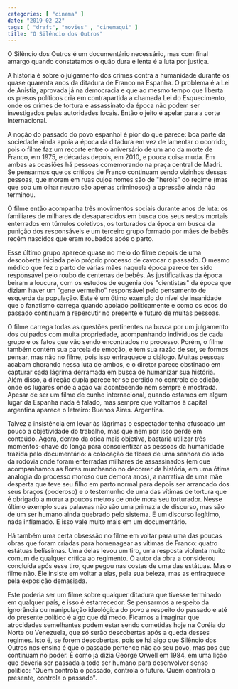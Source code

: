 ```yaml
---
categories: [ "cinema" ]
date: "2019-02-22"
tags: [ "draft", "movies" , "cinemaqui" ]
title: "O Silêncio dos Outros"
---
```

O Silêncio dos Outros é um documentário necessário, mas com final
amargo quando constatamos o quão dura e lenta é a luta por justiça.

A história é sobre o julgamento dos crimes contra a humanidade durante
os quase quarenta anos da ditadura de Franco na Espanha. O problema
é a Lei de Anistia, aprovada já na democracia e que ao mesmo tempo
que liberta os presos políticos cria em contrapartida a chamada Lei
do Esquecimento, onde os crimes de tortura e assassinato da época não
podem ser investigados pelas autoridades locais. Então o jeito é apelar
para a corte internacional.

A noção do passado do povo espanhol é pior do que parece: boa parte
da sociedade ainda apoia a época da ditadura em vez de lamentar o
ocorrido, pois o filme faz um recorte entre o aniversário de um ano
da morte de Franco, em 1975, e décadas depois, em 2010, e pouca coisa
muda. Em ambas as ocasiões há pessoas comemorando na praça central de
Madri. Se pensarmos que os críticos de Franco continuam sendo vizinhos
dessas pessoas, que moram em ruas cujos nomes são de "heróis" do regime
(mas que sob um olhar neutro são apenas criminosos) a opressão ainda
não terminou.

O filme então acompanha três movimentos sociais durante anos de luta:
os familiares de milhares de desaparecidos em busca dos seus restos
mortais enterrados em túmulos coletivos, os torturados da época em
busca da punição dos responsáveis e um terceiro grupo formado por
mães de bebês recém nascidos que eram roubados após o parto.

Esse último grupo aparece quase no meio do filme depois de uma descoberta
iniciada pelo próprio processo de cavocar o passado. O mesmo médico que
fez o parto de várias mães naquela época parece ter sido responsável
pelo roubo de centenas de bebês. As justificativas da época beiram a
loucura, com os estudos de eugenia dos "cientistas" da época que diziam
haver um "gene vermelho" responsável pelo pensamento de esquerda da
população. Este é um ótimo exemplo do nível de insanidade que o
fanatismo carrega quando apoiado politicamente e como os ecos do passado
continuam a repercutir no presente e futuro de muitas pessoas.

O filme carrega todas as questões pertinentes na busca por um julgamento
dos culpados com muita propriedade, acompanhando indivíduos de cada
grupo e os fatos que vão sendo encontrados no processo. Porém,
o filme também contém sua parcela de emoção, e tem sua razão
de ser, se formos pensar, mas não no filme, pois isso enfraquece o
diálogo. Muitas pessoas acabam chorando nessa luta de ambos, e o diretor
parece obstinado em capturar cada lágrima derramada em busca de humanizar
sua história. Além disso, a direção dupla parece ter se perdido no
controle de edição, onde os lugares onde a ação vai acontecendo nem
sempre é mostrada. Apesar de ser um filme de cunho internacional, quando
estamos em algum lugar da Espanha nada é falado, mas sempre que voltamos
à capital argentina aparece o letreiro: Buenos Aires. Argentina.

Talvez a insistência em levar às lágrimas o espectador tenha ofuscado
um pouco a objetividade do trabalho, mas que nem por isso perde em
conteúdo. Agora, dentro da ótica mais objetiva, bastaria utilizar três
momentos-chave do longa para conscientizar as pessoas da humanidade
trazida pelo documentário: a colocação de flores de uma senhora do
lado da rodovia onde foram enterradas milhares de assassinados (em que
acompanhamos as flores murchando no decorrer da história, em uma ótima
analogia do processo moroso que demora anos), a narrativa de uma mãe
desperta que teve seu filho em parto normal para depois ser arrancado dos
seus braços (poderoso) e o testemunho de uma das vítimas de tortura que
é obrigado a morar a poucos metros de onde mora seu torturador. Nesse
último exemplo suas palavras não são uma primazia de discurso, mas são
de um ser humano ainda quebrado pelo sistema. É um discurso legítimo,
nada inflamado. E isso vale muito mais em um documentário.

Há também uma certa obsessão no filme em voltar para uma das poucas
obras que foram criadas para homenagear as vítimas de Franco: quatro
estátuas belíssimas. Uma delas levou um tiro, uma resposta violenta
muito comum de qualquer crítica ao regimento. O autor da obra a
considerou concluída após esse tiro, que pegou nas costas de uma das
estátuas. Mas o filme não. Ele insiste em voltar a elas, pela sua
beleza, mas as enfraquece pela exposição demasiada.

Este poderia ser um filme sobre qualquer ditadura que tivesse terminado
em qualquer país, e isso é estarrecedor. Se pensarmos a respeito da
ignorância ou manipulação ideológica do povo a respeito do passado
e até do presente político é algo que dá medo. Ficamos a imaginar
que atrocidades semelhantes podem estar sendo cometidas hoje na Coréia
do Norte ou Venezuela, que só serão descobertas após a queda desses
regimes. Isto é, se forem descobertas, pois se há algo que Silêncio
dos Outros nos ensina é que o passado pertence não ao seu povo, mas aos
que continuam no poder. É como já dizia George Orwell em 1984, em uma
lição que deveria ser passada a todo ser humano para desenvolver senso
político: "Quem controla o passado, controla o futuro. Quem controla
o presente, controla o passado".
